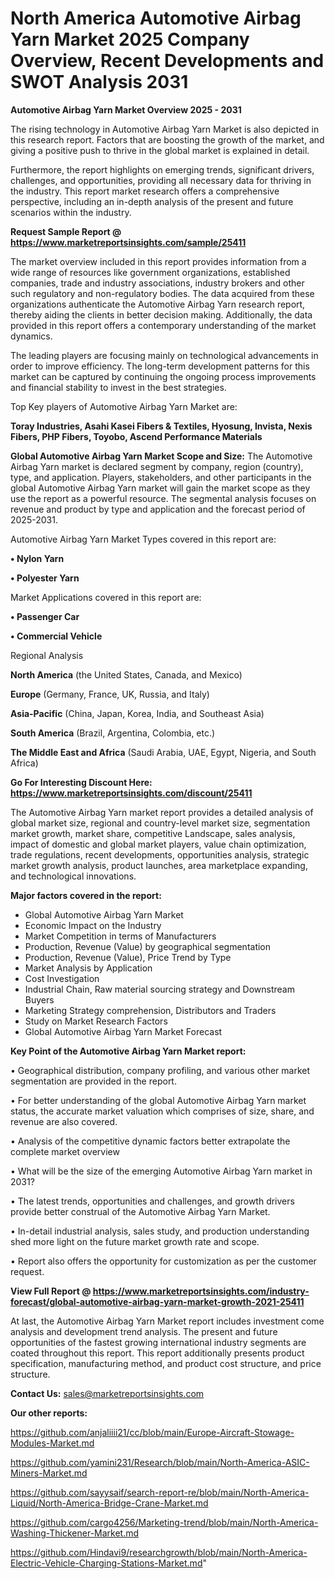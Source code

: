 # North America Automotive Airbag Yarn Market 2025 Company Overview, Recent Developments and SWOT Analysis 2031

<Strong> Automotive Airbag Yarn Market Overview 2025 - 2031</strong>

The rising technology in Automotive Airbag Yarn Market is also depicted in this research report. Factors that are boosting the growth of the market, and giving a positive push to thrive in the global market is explained in detail.

Furthermore, the report highlights on emerging trends, significant drivers, challenges, and opportunities, providing all necessary data for thriving in the industry. This report market research offers a comprehensive perspective, including an in-depth analysis of the present and future scenarios within the industry.

<strong>Request Sample Report @ <a href=https://www.marketreportsinsights.com/sample/25411>https://www.marketreportsinsights.com/sample/25411</a></strong>

The market overview included in this report provides information from a wide range of resources like government organizations, established companies, trade and industry associations, industry brokers and other such regulatory and non-regulatory bodies. The data acquired from these organizations authenticate the Automotive Airbag Yarn research report, thereby aiding the clients in better decision making. Additionally, the data provided in this report offers a contemporary understanding of the market dynamics.

The leading players are focusing mainly on technological advancements in order to improve efficiency. The long-term development patterns for this market can be captured by continuing the ongoing process improvements and financial stability to invest in the best strategies.

Top Key players of Automotive Airbag Yarn Market are:

<strong>Toray Industries, Asahi Kasei Fibers & Textiles, Hyosung, Invista, Nexis Fibers, PHP Fibers, Toyobo, Ascend Performance Materials</strong>

<strong><b>Global Automotive Airbag Yarn Market Scope and Size:</b></strong>
The Automotive Airbag Yarn market is declared segment by company, region (country), type, and application. Players, stakeholders, and other participants in the global Automotive Airbag Yarn market will gain the market scope as they use the report as a powerful resource. The segmental analysis focuses on revenue and product by type and application and the forecast period of 2025-2031.

Automotive Airbag Yarn Market Types covered in this report are:

<strong>• Nylon Yarn

• Polyester Yarn</strong>

Market Applications covered in this report are:

<strong>• Passenger Car

• Commercial Vehicle</strong> 

Regional Analysis

<strong>North America</strong> (the United States, Canada, and Mexico)

<strong>Europe</strong> (Germany, France, UK, Russia, and Italy)

<strong>Asia-Pacific</strong> (China, Japan, Korea, India, and Southeast Asia)

<strong>South America</strong> (Brazil, Argentina, Colombia, etc.)

<strong>The Middle East and Africa</strong> (Saudi Arabia, UAE, Egypt, Nigeria, and South Africa)

<strong>Go For Interesting Discount Here: <a href=https://www.marketreportsinsights.com/discount/25411>https://www.marketreportsinsights.com/discount/25411</a></strong>

The Automotive Airbag Yarn market report provides a detailed analysis of global market size, regional and country-level market size, segmentation market growth, market share, competitive Landscape, sales analysis, impact of domestic and global market players, value chain optimization, trade regulations, recent developments, opportunities analysis, strategic market growth analysis, product launches, area marketplace expanding, and technological innovations.

<strong><b>Major factors covered in the report:</b></strong>
<ul>
  <li>Global Automotive Airbag Yarn Market </li>
  <li>Economic Impact on the Industry</li>
  <li>Market Competition in terms of Manufacturers</li>
  <li>Production, Revenue (Value) by geographical segmentation</li>
  <li>Production, Revenue (Value), Price Trend by Type</li>
  <li>Market Analysis by Application</li>
  <li>Cost Investigation</li>
  <li>Industrial Chain, Raw material sourcing strategy and Downstream Buyers</li>
  <li>Marketing Strategy comprehension, Distributors and Traders</li>
  <li>Study on Market Research Factors</li>
  <li>Global Automotive Airbag Yarn Market Forecast</li>
</ul>

<strong><b>Key Point of the Automotive Airbag Yarn Market report:</b></strong>

• Geographical distribution, company profiling, and various other market segmentation are provided in the report.

• For better understanding of the global Automotive Airbag Yarn market status, the accurate market valuation which comprises of size, share, and revenue are also covered.

• Analysis of the competitive dynamic factors better extrapolate the complete market overview

• What will be the size of the emerging Automotive Airbag Yarn market in 2031?

• The latest trends, opportunities and challenges, and growth drivers provide better construal of the Automotive Airbag Yarn Market.

• In-detail industrial analysis, sales study, and production understanding shed more light on the future market growth rate and scope.

• Report also offers the opportunity for customization as per the customer request.

<strong><b>View Full Report @ <a href=https://www.marketreportsinsights.com/industry-forecast/global-automotive-airbag-yarn-market-growth-2021-25411>https://www.marketreportsinsights.com/industry-forecast/global-automotive-airbag-yarn-market-growth-2021-25411</a></b></strong>


At last, the Automotive Airbag Yarn Market report includes investment come analysis and development trend analysis. The present and future opportunities of the fastest growing international industry segments are coated throughout this report. This report additionally presents product specification, manufacturing method, and product cost structure, and price structure.

<strong>Contact Us:</strong>
sales@marketreportsinsights.com

<strong>Our other reports:</strong>

<a href=https://github.com/anjaliiii21/cc/blob/main/Europe-Aircraft-Stowage-Modules-Market.md>https://github.com/anjaliiii21/cc/blob/main/Europe-Aircraft-Stowage-Modules-Market.md</a>

<a href=https://github.com/yamini231/Research/blob/main/North-America-ASIC-Miners-Market.md>https://github.com/yamini231/Research/blob/main/North-America-ASIC-Miners-Market.md</a>

<a href=https://github.com/sayysaif/search-report-re/blob/main/North-America-Liquid/North-America-Bridge-Crane-Market.md>https://github.com/sayysaif/search-report-re/blob/main/North-America-Liquid/North-America-Bridge-Crane-Market.md</a>

<a href=https://github.com/cargo4256/Marketing-trend/blob/main/North-America-Washing-Thickener-Market.md>https://github.com/cargo4256/Marketing-trend/blob/main/North-America-Washing-Thickener-Market.md</a>

<a href=https://github.com/Hindavi9/researchgrowth/blob/main/North-America-Electric-Vehicle-Charging-Stations-Market.md>https://github.com/Hindavi9/researchgrowth/blob/main/North-America-Electric-Vehicle-Charging-Stations-Market.md</a>"
